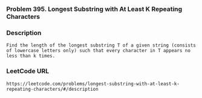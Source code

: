 ### Problem 395. Longest Substring with At Least K Repeating Characters

### Description
	Find the length of the longest substring T of a given string (consists of lowercase letters only) such that every character in T appears no less than k times.

### LeetCode URL
	https://leetcode.com/problems/longest-substring-with-at-least-k-repeating-characters/#/description
